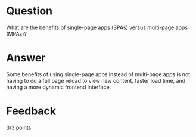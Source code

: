 # Question

What are the benefits of single-page apps (SPAs) versus multi-page apps (MPAs)?

# Answer

Some benefits of using single-page apps instead of multi-page apps is not having to do a full page reload to view new content, faster load time, and having a more dynamic frontend interface.

# Feedback

3/3 points